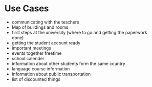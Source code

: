 # Use Cases

- communicating with the teachers
- Map of buildings and rooms
- first steps at the university (where to go and getting the paperwork done)
- getting the student account ready
- important meetings
- events together freetime
- school calender
- information about other students form the same country
- language course information
- information about public transportation
- list of discounted things
